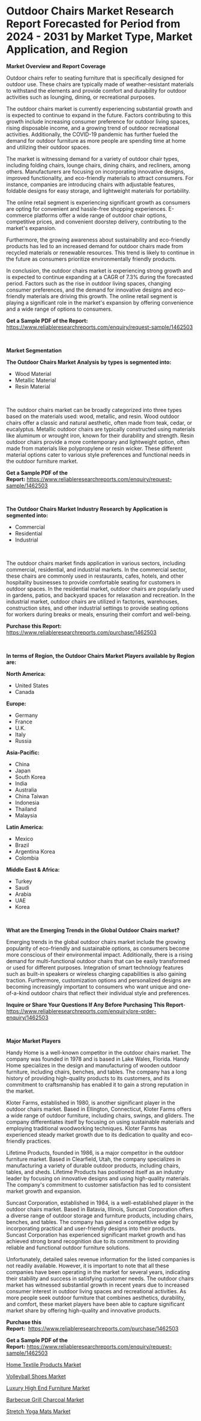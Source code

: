 <p><h1>Outdoor Chairs Market Research Report Forecasted for Period from 2024 -  2031 by Market Type, Market Application, and Region</h1></p><p><strong>Market Overview and Report Coverage</strong></p>
<p><p>Outdoor chairs refer to seating furniture that is specifically designed for outdoor use. These chairs are typically made of weather-resistant materials to withstand the elements and provide comfort and durability for outdoor activities such as lounging, dining, or recreational purposes.</p><p>The outdoor chairs market is currently experiencing substantial growth and is expected to continue to expand in the future. Factors contributing to this growth include increasing consumer preference for outdoor living spaces, rising disposable income, and a growing trend of outdoor recreational activities. Additionally, the COVID-19 pandemic has further fueled the demand for outdoor furniture as more people are spending time at home and utilizing their outdoor spaces.</p><p>The market is witnessing demand for a variety of outdoor chair types, including folding chairs, lounge chairs, dining chairs, and recliners, among others. Manufacturers are focusing on incorporating innovative designs, improved functionality, and eco-friendly materials to attract consumers. For instance, companies are introducing chairs with adjustable features, foldable designs for easy storage, and lightweight materials for portability.</p><p>The online retail segment is experiencing significant growth as consumers are opting for convenient and hassle-free shopping experiences. E-commerce platforms offer a wide range of outdoor chair options, competitive prices, and convenient doorstep delivery, contributing to the market's expansion.</p><p>Furthermore, the growing awareness about sustainability and eco-friendly products has led to an increased demand for outdoor chairs made from recycled materials or renewable resources. This trend is likely to continue in the future as consumers prioritize environmentally friendly products.</p><p>In conclusion, the outdoor chairs market is experiencing strong growth and is expected to continue expanding at a CAGR of 7.3% during the forecasted period. Factors such as the rise in outdoor living spaces, changing consumer preferences, and the demand for innovative designs and eco-friendly materials are driving this growth. The online retail segment is playing a significant role in the market's expansion by offering convenience and a wide range of options to consumers.</p></p>
<p><strong>Get a Sample PDF of the Report:</strong> <a href="https://www.reliableresearchreports.com/enquiry/request-sample/1462503">https://www.reliableresearchreports.com/enquiry/request-sample/1462503</a></p>
<p>&nbsp;</p>
<p><strong>Market Segmentation</strong></p>
<p><strong>The Outdoor Chairs Market Analysis by types is segmented into:</strong></p>
<p><ul><li>Wood Material</li><li>Metallic Material</li><li>Resin Material</li></ul></p>
<p>&nbsp;</p>
<p><p>The outdoor chairs market can be broadly categorized into three types based on the materials used: wood, metallic, and resin. Wood outdoor chairs offer a classic and natural aesthetic, often made from teak, cedar, or eucalyptus. Metallic outdoor chairs are typically constructed using materials like aluminum or wrought iron, known for their durability and strength. Resin outdoor chairs provide a more contemporary and lightweight option, often made from materials like polypropylene or resin wicker. These different material options cater to various style preferences and functional needs in the outdoor furniture market.</p></p>
<p><strong>Get a Sample PDF of the Report:</strong>&nbsp;<a href="https://www.reliableresearchreports.com/enquiry/request-sample/1462503">https://www.reliableresearchreports.com/enquiry/request-sample/1462503</a></p>
<p>&nbsp;</p>
<p><strong>The Outdoor Chairs Market Industry Research by Application is segmented into:</strong></p>
<p><ul><li>Commercial</li><li>Residential</li><li>Industrial</li></ul></p>
<p>&nbsp;</p>
<p><p>The outdoor chairs market finds application in various sectors, including commercial, residential, and industrial markets. In the commercial sector, these chairs are commonly used in restaurants, cafes, hotels, and other hospitality businesses to provide comfortable seating for customers in outdoor spaces. In the residential market, outdoor chairs are popularly used in gardens, patios, and backyard spaces for relaxation and recreation. In the industrial market, outdoor chairs are utilized in factories, warehouses, construction sites, and other industrial settings to provide seating options for workers during breaks or meals, ensuring their comfort and well-being.</p></p>
<p><strong>Purchase this Report:</strong>&nbsp; <a href="https://www.reliableresearchreports.com/purchase/1462503">https://www.reliableresearchreports.com/purchase/1462503</a></p>
<p>&nbsp;</p>
<p><strong>In terms of Region, the Outdoor Chairs Market Players available by Region are:</strong></p>
<p>
    <p> <strong> North America: </strong>
        <ul>
            <li>United States</li>
            <li>Canada</li>
        </ul>
        </p> 
    <p> <strong> Europe: </strong>
        <ul>
            <li>Germany</li>
            <li>France</li>
            <li>U.K.</li>
            <li>Italy</li>
            <li>Russia</li>
        </ul>
        </p> 
    <p> <strong> Asia-Pacific: </strong>
        <ul>
            <li>China</li>
            <li>Japan</li>
            <li>South Korea</li>
            <li>India</li>
            <li>Australia</li>
            <li>China Taiwan</li>
            <li>Indonesia</li>
            <li>Thailand</li>
            <li>Malaysia</li>
        </ul>
        </p> 
    <p> <strong> Latin America: </strong>
        <ul>
            <li>Mexico</li>
            <li>Brazil</li>
            <li>Argentina Korea</li>
            <li>Colombia</li>
        </ul>
        </p> 
    <p> <strong> Middle East & Africa: </strong>
        <ul>
            <li>Turkey</li>
            <li>Saudi</li>
            <li>Arabia</li>
            <li>UAE</li>
            <li>Korea</li>
        </ul>
    </p>
    </p>
<p>&nbsp;</p>
<p><strong>What are the Emerging Trends in the Global Outdoor Chairs market?</strong></p>
<p><p>Emerging trends in the global outdoor chairs market include the growing popularity of eco-friendly and sustainable options, as consumers become more conscious of their environmental impact. Additionally, there is a rising demand for multi-functional outdoor chairs that can be easily transformed or used for different purposes. Integration of smart technology features such as built-in speakers or wireless charging capabilities is also gaining traction. Furthermore, customization options and personalized designs are becoming increasingly important to consumers who want unique and one-of-a-kind outdoor chairs that reflect their individual style and preferences.</p></p>
<p><strong>Inquire or Share Your Questions If Any Before Purchasing This Report</strong>- <a href="https://www.reliableresearchreports.com/enquiry/pre-order-enquiry/1462503">https://www.reliableresearchreports.com/enquiry/pre-order-enquiry/1462503</a></p>
<p>&nbsp;</p>
<p><strong>Major Market Players</strong></p>
<p><p>Handy Home is a well-known competitor in the outdoor chairs market. The company was founded in 1978 and is based in Lake Wales, Florida. Handy Home specializes in the design and manufacturing of wooden outdoor furniture, including chairs, benches, and tables. The company has a long history of providing high-quality products to its customers, and its commitment to craftsmanship has enabled it to gain a strong reputation in the market.</p><p>Kloter Farms, established in 1980, is another significant player in the outdoor chairs market. Based in Ellington, Connecticut, Kloter Farms offers a wide range of outdoor furniture, including chairs, swings, and gliders. The company differentiates itself by focusing on using sustainable materials and employing traditional woodworking techniques. Kloter Farms has experienced steady market growth due to its dedication to quality and eco-friendly practices.</p><p>Lifetime Products, founded in 1986, is a major competitor in the outdoor furniture market. Based in Clearfield, Utah, the company specializes in manufacturing a variety of durable outdoor products, including chairs, tables, and sheds. Lifetime Products has positioned itself as an industry leader by focusing on innovative designs and using high-quality materials. The company's commitment to customer satisfaction has led to consistent market growth and expansion.</p><p>Suncast Corporation, established in 1984, is a well-established player in the outdoor chairs market. Based in Batavia, Illinois, Suncast Corporation offers a diverse range of outdoor storage and furniture products, including chairs, benches, and tables. The company has gained a competitive edge by incorporating practical and user-friendly designs into their products. Suncast Corporation has experienced significant market growth and has achieved strong brand recognition due to its commitment to providing reliable and functional outdoor furniture solutions.</p><p>Unfortunately, detailed sales revenue information for the listed companies is not readily available. However, it is important to note that all these companies have been operating in the market for several years, indicating their stability and success in satisfying customer needs. The outdoor chairs market has witnessed substantial growth in recent years due to increased consumer interest in outdoor living spaces and recreational activities. As more people seek outdoor furniture that combines aesthetics, durability, and comfort, these market players have been able to capture significant market share by offering high-quality and innovative products.</p></p>
<p><strong>Purchase this Report:</strong>&nbsp;&nbsp;<a href="https://www.reliableresearchreports.com/purchase/1462503">https://www.reliableresearchreports.com/purchase/1462503</a></p>
<p></p>
<p><strong>Get a Sample PDF of the Report:</strong>&nbsp;<a href="https://www.reliableresearchreports.com/enquiry/request-sample/1462503">https://www.reliableresearchreports.com/enquiry/request-sample/1462503</a></p>
<p><p><a href="https://github.com/Chiragrp25/Market-Research-Report-List-2/blob/main/home-textile-products-market.md">Home Textile Products Market</a></p><p><a href="https://github.com/santosh758595/Market-Research-Report-List-2/blob/main/volleyball-shoes-market.md">Volleyball Shoes Market</a></p><p><a href="https://github.com/Chiragrp24/Market-Research-Report-List-2/blob/main/luxury-high-end-furniture-market.md">Luxury High End Furniture Market</a></p><p><a href="https://github.com/Chiragrp26/Market-Research-Report-List-2/blob/main/barbecue-grill-charcoal-market.md">Barbecue Grill Charcoal Market</a></p><p><a href="https://github.com/YashRP12/Market-Research-Report-List-2/blob/main/stretch-yoga-mats-market.md">Stretch Yoga Mats Market</a></p></p>